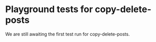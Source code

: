 # Playground tests for copy-delete-posts
We are still awaiting the first test run for copy-delete-posts.
